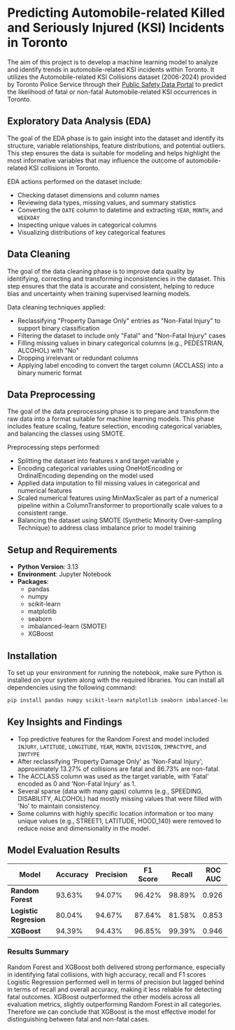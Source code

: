 # Predicting Automobile-related Killed and Seriously Injured (KSI) Incidents in Toronto

The aim of this project is to develop a machine learning model to analyze and identify trends in automobile-related KSI incidents within Toronto. It utilizes the Automobile-related KSI Collisions dataset (2006-2024) provided by Toronto Police Service through their [Public Safety Data Portal](https://data.torontopolice.on.ca/datasets/TorontoPS::automobile-ksi/about) to predict the likelihood of fatal or non-fatal Automobile-related KSI occurrences in Toronto.

## Exploratory Data Analysis (EDA)

The goal of the EDA phase is to gain insight into the dataset and identify its structure, variable relationships, feature distributions, and potential outliers. This step ensures the data is suitable for modeling and helps highlight the most informative variables that may influence the outcome of automobile-related KSI  collisions in Toronto.

EDA actions performed on the dataset include:

- Checking dataset dimensions and column names
- Reviewing data types, missing values, and summary statistics
- Converting the `DATE` column to datetime and extracting `YEAR`, `MONTH`, and `WEEKDAY` 
- Inspecting unique values in categorical columns
- Visualizing distributions of key categorical features

## Data Cleaning

The goal of the data cleaning phase is to improve data quality by identifying, correcting and transforming inconsistencies in the dataset. This step ensures that the data is accurate and consistent, helping to reduce bias and uncertainty when training supervised learning models.

Data cleaning techniques applied:

- Reclassifying "Property Damage Only" entries as "Non-Fatal Injury" to support binary classification
- Filtering the dataset to include only "Fatal" and "Non-Fatal Injury" cases
- Filling missing values in binary categorical columns (e.g., PEDESTRIAN, ALCOHOL) with "No"
- Dropping irrelevant or redundant columns
- Applying label encoding to convert the target column (ACCLASS) into a binary numeric format

## Data Preprocessing

The goal of the data preprocessing phase is to prepare and transform the raw data into a format suitable for machine learning models. This phase includes feature scaling, feature selection, encoding categorical variables, and balancing the classes using SMOTE.

Preprocessing steps performed:

- Splitting the dataset into features `X` and target variable `y`
- Encoding categorical variables using OneHotEncoding or OrdinalEncoding depending on the model used
- Applied data imputation to fill missing values in categorical and numerical features
- Scaled numerical features using MinMaxScaler as part of a numerical pipeline within a ColumnTransformer to proportionally scale values to a consistent range.
- Balancing the dataset using SMOTE (Synthetic Minority Over-sampling Technique) to address class imbalance prior to model training

## Setup and Requirements

- **Python Version**: 3.13  
- **Environment**: Jupyter Notebook  
- **Packages**:
  - pandas  
  - numpy  
  - scikit-learn  
  - matplotlib
  - seaborn
  - imbalanced-learn (SMOTE)
  - XGBoost

## Installation

To set up your environment for running the notebook, make sure Python is installed on your system along with the required libraries. You can install all dependencies using the following command:

```bash
pip install pandas numpy scikit-learn matplotlib seaborn imbalanced-learn xgboost
```

## Key Insights and Findings

- Top predictive features for the Random Forest and model included `INJURY`, `LATITUDE`, `LONGITUDE`, `YEAR`, `MONTH`, `DIVISION`, `IMPACTYPE`, and `INVTYPE`
- After reclassifying 'Property Damage Only' as 'Non-Fatal Injury', approximately 13.27% of collisions are fatal and 86.73% are non-fatal.
- The ACCLASS column was used as the target variable, with 'Fatal' encoded as 0 and 'Non-Fatal Injury' as 1.
- Several sparse (data with many gaps) columns (e.g., SPEEDING, DISABILITY, ALCOHOL) had mostly missing values that were filled with 'No' to maintain consistency.
- Some columns with highly specific location information or too many unique values (e.g., STREET1, LATITUDE, HOOD_140) were removed to reduce noise and dimensionality in the model.

## Model Evaluation Results

| Model                   | Accuracy  | Precision | F1 Score | Recall   | ROC AUC |
|-------------------------|-----------|-----------|----------|----------|---------|
| **Random Forest**       | 93.63%    | 94.07%    | 96.42%   | 98.89%   | 0.926   |
| **Logistic Regresion**  | 80.04%    | 94.67%    | 87.64%   | 81.58%   | 0.853   |
| **XGBoost**             | 94.39%    | 94.43%    | 96.85%   | 99.39%   | 0.946   |

### Results Summary

Random Forest and XGBoost both delivered strong performance, especially in identifying fatal collisions, with high accuracy, recall and F1 scores Logistic Regression performed well in terms of precision but lagged behind in terms of recall and overall accuracy, making it less reliable for detecting fatal outcomes. XGBoost outperformed the other models across all evaluation metrics, slightly outperforming Random Forest in all categories. Therefore we can conclude that XGBoost is the most effective model for distinguishing between fatal and non-fatal cases.
